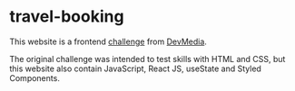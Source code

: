 # travel-booking

This website is a frontend [challenge](https://www.youtube.com/watch?v=YPYwND5WGxw) from [DevMedia](https://www.devmedia.com.br/).

The original challenge was intended to test skills with HTML and CSS, but this website also contain JavaScript, React JS, useState and Styled Components.
